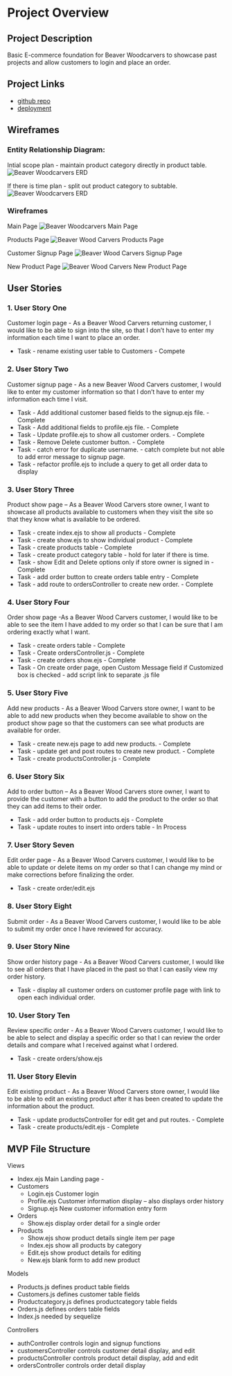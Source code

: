# Project Overview

## Project Description

Basic E-commerce foundation for Beaver Woodcarvers to showcase past projects and allow customers to login and place an order.

## Project Links

- [github repo]()
- [deployment]()

## Wireframes

### Entity Relationship Diagram:

Intial scope plan - maintain product category directly in product table.
![Beaver Woodcarvers ERD](/images/Beaver_Woodcarvers_ERDv1.png)

If there is time plan - split out product category to subtable.
![Beaver Woodcarvers ERD](/images/Beaver_Woodcarvers_ERDv2.png)

### Wireframes

Main Page
![Beaver Woodcarvers Main Page](/images/Beaver_Wood_Carvers_Main_Page.png)

Products Page
![Beaver Wood Carvers Products Page](/images/BWC_Products_Page.png)

Customer Signup Page
![Beaver Wood Carvers Signup Page](/images/Beaver_Wood_Carvers_Signup_Page.png)

New Product Page
![Beaver Wood Carvers New Product Page](/images/Beaver_Wood_Carvers_New_Product_Page.png)

## User Stories

### 1. User Story One

Customer login page - As a Beaver Wood Carvers returning customer, I would like to be able to sign into the site, so that I don’t have to enter my information each time I want to place an order.

- Task - rename existing user table to Customers - Compete

### 2. User Story Two

Customer signup page - As a new Beaver Wood Carvers customer, I would like to enter my customer information so that I don’t have to enter my information each time I visit.

- Task - Add additional customer based fields to the signup.ejs file. - Complete
- Task - Add additional fields to profile.ejs file. - Complete
- Task - Update profile.ejs to show all customer orders. - Complete
- Task - Remove Delete customer button. - Complete
- Task - catch error for duplicate username. - catch complete but not able to add error message to signup page.
- Task - refactor profile.ejs to include a query to get all order data to display

### 3. User Story Three

Product show page – As a Beaver Wood Carvers store owner, I want to showcase all products available to customers when they visit the site so that they know what is available to be ordered.

- Task - create index.ejs to show all products - Complete
- Task - create show.ejs to show individual product - Complete
- Task - create products table - Complete
- Task - create product category table - hold for later if there is time.
- Task - show Edit and Delete options only if store owner is signed in - Complete
- Task - add order button to create orders table entry - Complete
- Task - add route to ordersController to create new order. - Complete

### 4. User Story Four

Order show page -As a Beaver Wood Carvers customer, I would like to be able to see the item I have added to my order so that I can be sure that I am ordering exactly what I want.

- Task - create orders table - Complete
- Task - Create ordersController.js - Complete
- Task - create orders show.ejs - Complete
- Task - On create order page, open Custom Message field if Customized box is checked - add script link to separate .js file

### 5. User Story Five

Add new products - As a Beaver Wood Carvers store owner, I want to be able to add new products when they become available to show on the product show page so that the customers can see what products are available for order.

- Task - create new.ejs page to add new products. - Complete
- Task - update get and post routes to create new product. - Complete
- Task - create productsController.js - Complete

### 6. User Story Six

Add to order button – As a Beaver Wood Carvers store owner, I want to provide the customer with a button to add the product to the order so that they can add items to their order.

- Task - add order button to products.ejs - Complete
- Task - update routes to insert into orders table - In Process

### 7. User Story Seven

Edit order page - As a Beaver Wood Carvers customer, I would like to be able to update or delete items on my order so that I can change my mind or make corrections before finalizing the order.

- Task - create order/edit.ejs

### 8. User Story Eight

Submit order - As a Beaver Wood Carvers customer, I would like to be able to submit my order once I have reviewed for accuracy.

### 9. User Story Nine

Show order history page - As a Beaver Wood Carvers customer, I would like to see all orders that I have placed in the past so that I can easily view my order history.

- Task - display all customer orders on customer profile page with link to open each individual order.

### 10. User Story Ten

Review specific order - As a Beaver Wood Carvers customer, I would like to be able to select and display a specific order so that I can review the order details and compare what I received against what I ordered.

- Task - create orders/show.ejs

### 11. User Story Elevin

Edit existing product - As a Beaver Wood Carvers store owner, I would like to be able to edit an existing product after it has been created to update the information about the product.

- Task - update productsController for edit get and put routes. - Complete
- Task - create products/edit.ejs - Complete

## MVP File Structure

Views

- Index.ejs Main Landing page -
- Customers
  - Login.ejs Customer login
  - Profile.ejs Customer information display – also displays order history
  - Signup.ejs New customer information entry form
- Orders
  - Show.ejs display order detail for a single order
- Products
  - Show.ejs show product details single item per page
  - Index.ejs show all products by category
  - Edit.ejs show product details for editing
  - New.ejs blank form to add new product

Models

- Products.js defines product table fields
- Customers.js defines customer table fields
- Productcategory.js defines productcategory table fields
- Orders.js defines orders table fields
- Index.js needed by sequelize

Controllers

- authController controls login and signup functions
- customersController controls customer detail display, and edit
- productsController controls product detail display, add and edit
- ordersController controls order detail display

<!-- ### MVP/PostMVP - 5min

The functionality will then be divided into two separate lists: MPV and PostMVP. Carefully decided what is placed into your MVP as the client will expect this functionality to be implemented upon project completion.

#### MVP EXAMPLE

- Find and use external api
- Render data on page
- Allow user to interact with the page

#### PostMVP EXAMPLE

- Add localStorage or firebase for storage -->

<!-- ## Components

##### Writing out your components and its descriptions isn't a required part of the proposal but can be helpful.

Based on the initial logic defined in the previous sections try and breakdown the logic further into stateless/stateful components.

| Component |                          Description                          |
| --------- | :-----------------------------------------------------------: |
| App       | This will make the initial data pull and include React Router |
| Header    |          This will render the header include the nav          |
| Footer    |          This will render the header include the nav          |

## Time Frames

Time frames are also key in the development cycle. You have limited time to code all phases of the game. Your estimates can then be used to evalute game possibilities based on time needed and the actual time you have before game must be submitted. It's always best to pad the time by a few hours so that you account for the unknown so add and additional hour or two to each component to play it safe. Also, put a gif at the top of your Readme before you pitch, and you'll get a panda prize.

| Component        | Priority | Estimated Time | Time Invetsted | Actual Time |
| ---------------- | :------: | :------------: | :------------: | :---------: |
| Adding Form      |    H     |      3hrs      |     3.5hrs     |   3.5hrs    |
| Working with API |    H     |      3hrs      |     2.5hrs     |   2.5hrs    |
| Total            |    H     |      6hrs      |      5hrs      |    5hrs     |

## Additional Libraries

Use this section to list all supporting libraries and thier role in the project such as Axios, ReactStrap, D3, etc.

## Code Snippet

Use this section to include a brief code snippet of functionality that you are proud of an a brief description. Code snippet should not be greater than 10 lines of code.

```
function reverse(string) {
	// here is the code to reverse a string of text
}
```

## Issues and Resolutions

Use this section to list of all major issues encountered and their resolution.

#### SAMPLE.....

**ERROR**: app.js:34 Uncaught SyntaxError: Unexpected identifier
**RESOLUTION**: Missing comma after first object in sources {} object -->
